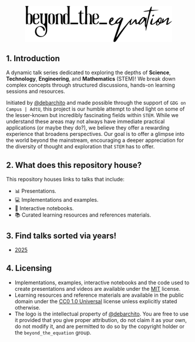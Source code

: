 <div align="center">
  <img src="assets/logo_black.svg" alt="Beyond the Equation Logo" width="400">
</div>

## 1. Introduction

A dynamic talk series dedicated to exploring the depths of **Science**,
**Technology**, **Engineering**, and **Mathematics** (STEM)! We break down
complex concepts through structured discussions, hands-on learning sessions and
resources.

Initiated by [@debarchito](https://github.com/debarchito) and made possible
through the support of `GDG on Campus | AdtU`, this project is our humble
attempt to shed light on some of the lesser-known but incredibly fascinating
fields within `STEM`. While we understand these areas may not always have
immediate practical applications (or maybe they do?), we believe they offer a
rewarding experience that broadens perspectives. Our goal is to offer a glimpse
into the world beyond the mainstream, encouraging a deeper appreciation for the
diversity of thought and exploration that `STEM` has to offer.

## 2. What does this repository house?

This repository houses links to talks that include:

- 📊 Presentations.
- 💻 Implementations and examples.
- 📓 Interactive notebooks.
- 📚 Curated learning resources and references materials.

## 3. Find talks sorted via years!

- [2025](/2025.md)

## 4. Licensing

- Implementations, examples, interactive notebooks and the code used to create
  presentations and videos are available under the [MIT](/LICENSE-MIT) license.
- Learning resources and reference materials are available in the public domain
  under the [CC0 1.0 Universal](/LICENSE-CC0) license unless explicitly stated
  otherwise.
- The logo is the intellectual property of
  [@debarchito](https://github.com/debarchito). You are free to use it provided
  that you give proper attribution, do not claim it as your own, do not modify
  it, and are permitted to do so by the copyright holder or the
  `beyond_the_equation` group.
